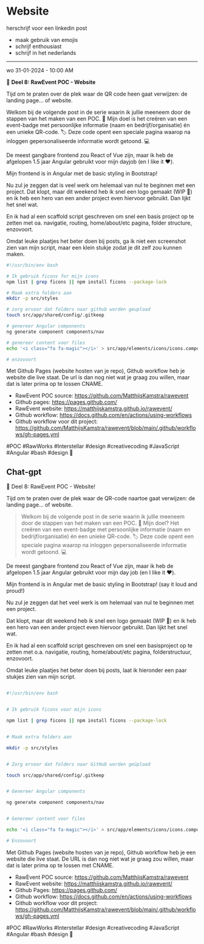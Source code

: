 # Website

herschrijf voor een linkedin post

- maak gebruik van emojis
- schrijf enthousiast
- schrijf in het nederlands

---

wo 31-01-2024 - 10:00 AM

🚀 **Deel 8: RawEvent POC - Website**

Tijd om te praten over de plek waar de QR code heen gaat verwijzen: de landing page... of website.

Welkom bij de volgende post in de serie waarin ik jullie meeneem door de stappen van het maken van een POC. 🎉 Mijn doel is het creëren van een event-badge met persoonlijke informatie (naam en bedrijf/organisatie) én een unieke QR-code. 🏷️ Deze code opent een speciale pagina waarop na inloggen gepersonaliseerde informatie wordt getoond. 💻

De meest gangbare frontend zou React of Vue zijn, maar ik heb de afgelopen 1.5 jaar Angular gebruikt voor mijn dayjob (en I like it ❤️).

Mijn frontend is in Angular met de basic styling in Bootstrap!

Nu zul je zeggen dat is veel werk om helemaal van nul te beginnen met een project.
Dat klopt, maar dit weekend heb ik snel een logo gemaakt (WIP 🙈) en ik heb een hero van een ander project even hiervoor gebruikt. Dan lijkt het snel wat.

En ik had al een scaffold script geschreven om snel een basis project op te zetten met oa. navigatie, routing, home/about/etc pagina, folder structure, enzovoort.

Omdat leuke plaatjes het beter doen bij posts, ga ik niet een screenshot zien van mijn script, maar een klein stukje zodat je dit zelf zou kunnen maken.

```sh
#!/usr/bin/env bash

# Ik gebruik ficons for mijn icons
npm list | grep ficons || npm install ficons --package-lock

# Maak extra folders aan
mkdir -p src/styles

# zorg ervoor dat folders naar github worden geupload
touch src/app/shared/config/.gitkeep

# genereer Angular components
ng generate component components/nav

# genereer content voor files
echo '<i class="fa fa-magic"></i>' > src/app/elements/icons/icons.component.html

# enzovoort
```

Met Github Pages (website hosten van je repo), Github workflow heb je website die live staat. De url is dan nog niet wat je graag zou willen, maar dat is later prima op te lossen CNAME.

- RawEvent POC source: https://github.com/MatthijsKamstra/rawevent
- Github pages: https://pages.github.com/
- RawEvent website: https://matthijskamstra.github.io/rawevent/
- Github workflow: https://docs.github.com/en/actions/using-workflows
- Github workflow voor dit project: https://github.com/MatthijsKamstra/rawevent/blob/main/.github/workflows/gh-pages.yml

#POC #RawWorks #Interstellar #design #creativecoding #JavaScript #Angular #bash #design 🚀

## Chat-gpt

🚀 Deel 8: RawEvent POC - Website!

Tijd om te praten over de plek waar de QR-code naartoe gaat verwijzen: de landing page... of website.

> Welkom bij de volgende post in de serie waarin ik jullie meeneem door de stappen van het maken van een POC. 🎉 Mijn doel? Het creëren van een event-badge met persoonlijke informatie (naam en bedrijf/organisatie) én een unieke QR-code. 🏷️ Deze code opent een speciale pagina waarop na inloggen gepersonaliseerde informatie wordt getoond. 💻

De meest gangbare frontend zou React of Vue zijn, maar ik heb de afgelopen 1.5 jaar Angular gebruikt voor mijn day job (en I like it ❤️).

Mijn frontend is in Angular met de basic styling in Bootstrap! (say it loud and proud!)

Nu zul je zeggen dat het veel werk is om helemaal van nul te beginnen met een project.

Dat klopt, maar dit weekend heb ik snel een logo gemaakt (WIP 🙈) en ik heb een hero van een ander project even hiervoor gebruikt. Dan lijkt het snel wat.

En ik had al een scaffold script geschreven om snel een basisproject op te zetten met o.a. navigatie, routing, home/about/etc pagina, folderstructuur, enzovoort.

Omdat leuke plaatjes het beter doen bij posts, laat ik hieronder een paar stukjes zien van mijn script.

```sh

#!/usr/bin/env bash


# Ik gebruik ficons voor mijn icons

npm list | grep ficons || npm install ficons --package-lock


# Maak extra folders aan

mkdir -p src/styles


# Zorg ervoor dat folders naar GitHub worden geüpload

touch src/app/shared/config/.gitkeep


# Genereer Angular components

ng generate component components/nav


# Genereer content voor files

echo '<i class="fa fa-magic"></i>' > src/app/elements/icons/icons.component.html

# Enzovoort

```

Met Github Pages (website hosten van je repo), Github workflow heb je een website die live staat. De URL is dan nog niet wat je graag zou willen, maar dat is later prima op te lossen met CNAME.

- RawEvent POC source: https://github.com/MatthijsKamstra/rawevent
- RawEvent website: https://matthijskamstra.github.io/rawevent/
- Github Pages: https://pages.github.com/
- Github workflow: https://docs.github.com/en/actions/using-workflows
- Github workflow voor dit project: https://github.com/MatthijsKamstra/rawevent/blob/main/.github/workflows/gh-pages.yml

#POC #RawWorks #Interstellar #design #creativecoding #JavaScript #Angular #bash #design 🚀
